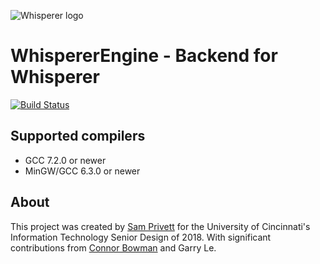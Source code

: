 ![Whisperer logo](https://i.imgur.com/RZDdVNU.png)

# WhispererEngine - Backend for Whisperer

[![Build Status](http://74.208.200.101:8080/job/WhispererEngine/badge/icon)](http://74.208.200.101:8080/job/WhispererEngine/)

## Supported compilers

- GCC 7.2.0 or newer
- MinGW/GCC 6.3.0 or newer

## About

This project was created by [Sam Privett](https://github.com/maspe36) for the University of Cincinnati's Information Technology Senior Design of 2018. With significant contributions from [Connor Bowman](https://github.com/conbow) and Garry Le.